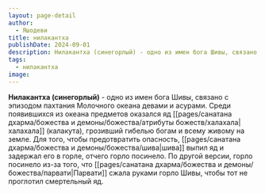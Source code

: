 ```yaml
---
layout: page-detail
author:
  - Яшодеви
title: нилакантха
publishDate: 2024-09-01
description: Нилакантха (синегорлый) - одно из имен бога Шивы, связано с эпизодом пахтания Молочного океана девами и асурами.
tags:
  - нилакантха
image:
---
```

**Нилакантха (синегорлый)** - одно из имен бога Шивы, связано с эпизодом пахтания Молочного океана девами и асурами. Среди появившихся из океана предметов оказался яд [[pages/санатана дхарма/божества и демоны/божества/атрибуты божеств/халахала|халахала]] (калакута), грозивший гибелью богам и всему живому на земле. Для того, чтобы предотвратить опасность, [[pages/санатана дхарма/божества и демоны/божества/шива|шива]] выпил яд и задержал его в горле, отчего горло посинело. По другой версии, горло посинело из-за того, что [[pages/санатана дхарма/божества и демоны/божества/парвати|Парвати]] сжала руками горло Шивы, чтобы тот не проглотил смертельный яд.

